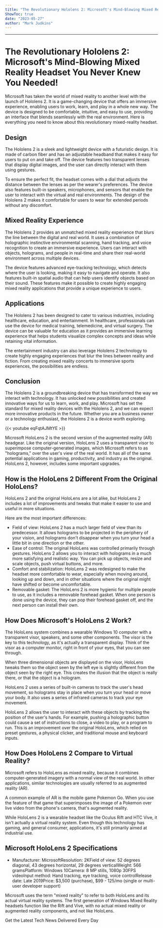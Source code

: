 ```yaml
---
title: "The Revolutionary Hololens 2: Microsoft's Mind-Blowing Mixed Reality Headset You Never Knew You Needed!"
ShowToc: true 
date: "2023-05-27"
author: "Mark Judkins"
---
```

*****
# The Revolutionary Hololens 2: Microsoft's Mind-Blowing Mixed Reality Headset You Never Knew You Needed!

Microsoft has taken the world of mixed reality to another level with the launch of Hololens 2. It is a game-changing device that offers an immersive experience, enabling users to work, learn, and play in a whole new way. The device is designed to be comfortable, intuitive, and easy to use, providing an interface that blends seamlessly with the real environment. Here is everything you need to know about this revolutionary mixed-reality headset.

## Design

The Hololens 2 is a sleek and lightweight device with a futuristic design. It is made of carbon fiber and has an adjustable headband that makes it easy for users to put on and take off. The device features two transparent lenses that display digital images, and the user can directly interact with them using gestures.

To ensure the perfect fit, the headset comes with a dial that adjusts the distance between the lenses as per the wearer's preferences. The device also features built-in speakers, microphones, and sensors that enable the user to interact with the virtual and real environments. The design of the Hololens 2 makes it comfortable for users to wear for extended periods without any discomfort.

## Mixed Reality Experience

The Hololens 2 provides an unmatched mixed reality experience that blurs the line between the digital and real world. It uses a combination of holographic instinctive environmental scanning, hand tracking, and voice recognition to create an immersive experience. Users can interact with objects, holograms, and people in real-time and share their real-world environment across multiple devices.

The device features advanced eye-tracking technology, which detects where the user is looking, making it easy to navigate and operate. It also features built-in spatial audio that can help users identify objects based on their sound. These features make it possible to create highly engaging mixed reality applications that provide a unique experience to users.

## Applications

The Hololens 2 has been designed to cater to various industries, including healthcare, education, and entertainment. In healthcare, professionals can use the device for medical training, telemedicine, and virtual surgery. The device can be valuable for education as it provides an immersive learning experience that helps students visualize complex concepts and ideas while retaining vital information.

The entertainment industry can also leverage Hololens 2 technology to create highly engaging experiences that blur the lines between reality and fiction. From creating mixed reality concerts to immersive sports experiences, the possibilities are endless.

## Conclusion

The Hololens 2 is a groundbreaking device that has transformed the way we interact with technology. It has unlocked new possibilities and created innovative ways for us to learn, work, and play. Microsoft has set the standard for mixed reality devices with the Hololens 2, and we can expect more innovative products in the future. Whether you are a business owner or a technology enthusiast, the Hololens 2 is a device worth exploring.

{{< youtube eqFqtAJMtYE >}} 




Microsoft HoloLens 2 is the second version of the augmented reality (AR) headgear. Like the original version, HoloLens 2 uses a transparent visor to superimpose computer-generated images, which Microsoft refers to as "holograms," over the user's view of the real world. It has all of the same potential applications in gaming, productivity, and industry as the original. HoloLens 2, however, includes some important upgrades.

 
##   How is the HoloLens 2 Different From the Original HoloLens?  
 

HoloLens 2 and the original HoloLens are a lot alike, but HoloLens 2 includes a lot of improvements and tweaks that make it easier to use and useful in more situations.

 

Here are the most important differences:

 
- Field of view: HoloLens 2 has a much larger field of view than its predecessor. It allows holograms to be projected in the periphery of your vision, and holograms don't disappear when you turn your head a little bit in one direction or the other.
 - Ease of control: The original HoloLens was controlled primarily through gestures. HoloLens 2 allows you to interact with holograms in a much more satisfying and realistic way. You can pick up objects, resize and scale objects, push virtual buttons, and more.
 - Comfort and stabilization: HoloLens 2 was redesigned to make the headset more comfortable to wear, especially when moving around, looking up and down, and in other situations where the original might have shifted or become uncomfortable.
 - Removable gasket: The HoloLens 2 is more hygienic for multiple people to use, as it includes a removable forehead gasket. When one person is done using the device, they can pop their forehead gasket off, and the next person can install their own.

 
##   How Does Microsoft's HoloLens 2 Work?  
 

The HoloLens system combines a wearable Windows 10 computer with a transparent visor, speakers, and some other components. The visor is the key to this technology, as it's actually a transparent display. Think of the visor as a computer monitor, right in front of your eyes, that you can see through.

 

When three dimensional objects are displayed on the visor, HoloLens tweaks them so the object seen by the left eye is slightly different from the object seen by the right eye. This creates the illusion that the object is really there, or that the object is a hologram.

 

HoloLens 2 uses a series of built-in cameras to track the user's head movement, so holograms stay in place when you turn your head or move your body. It also uses a series of infrared cameras to track your eye movement.

 

HoloLens 2 allows the user to interact with these objects by tracking the position of the user's hands. For example, pushing a holographic button could cause a set of instructions to close, a video to play, or a program to run. This is an improvement over the original HoloLens, which relied on preset gestures, a physical clicker, and traditional mouse and keyboard inputs.

 
##   How Does HoloLens 2 Compare to Virtual Reality?  
 

Microsoft refers to HoloLens as mixed reality, because it combines computer-generated imagery with a normal view of the real world. In other applications, similar technologies are usually referred to as augmented reality (AR).

 

A common example of AR is the mobile game Pokemon Go. When you use the feature of that game that superimposes the image of a Pokemon over live video from the phone's camera, that's augmented reality.

 

While HoloLens 2 is a wearable headset like the Oculus Rift and HTC Vive, it isn't actually a virtual reality system. Even though this technology has gaming, and general consumer, applications, it's still primarily aimed at industrial use.

 
##   Microsoft HoloLens 2 Specifications  
 
- Manufacturer: MicrosoftResolution: 2KField of view: 52 degrees diagonal, 43 degrees horizontal, 29 degrees verticalWeight: 566 gramsPlatform: Windows 10Camera: 8 MP stills, 1080p 30FPS videoInput method: Hand tracking, eye tracking, voice controlRelease date: Late 2019Price: $3,500 (purchase), $99 - 125/mo (single or multi-user developer support)

 
Microsoft uses the term "mixed reality" to refer to both HoloLens and its actual virtual reality systems. The first generation of Windows Mixed Reality headsets function like the Rift and Vive, with no actual mixed reality or augmented reality components, and not like HoloLens.
 

Get the Latest Tech News Delivered Every Day




